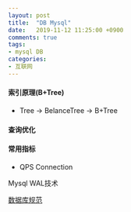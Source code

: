 ```yaml
---
layout: post
title:  "DB Mysql"
date:   2019-11-12 11:25:00 +0900
comments: true
tags:
- mysql DB 
categories:
- 互联网
---
```


#### 索引原理(B+Tree)
- Tree -> BelanceTree -> B+Tree

#### 查询优化

#### 常用指标
- QPS Connection

Mysql WAL技术

[数据库规范](https://database.51cto.com/art/201910/604128.htm)